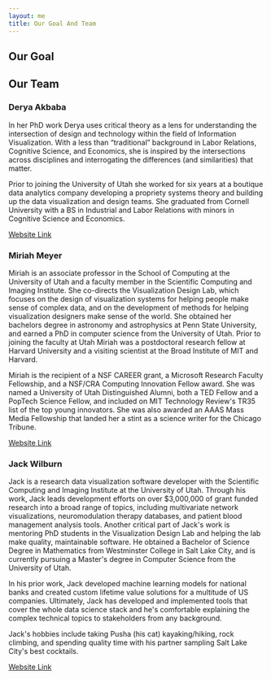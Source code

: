 ```yaml
---
layout: me
title: Our Goal And Team
---
```


## Our Goal



## Our Team

### Derya Akbaba

In her PhD work Derya uses critical theory as a lens for understanding the intersection of design and technology within the field of Information Visualization. With a less than “traditional” background in Labor Relations, Cognitive Science, and Economics, she is inspired by the intersections across disciplines and interrogating the differences (and similarities) that matter.

Prior to joining the University of Utah she worked for six years at a boutique data analytics company developing a propriety systems theory and building up the data visualization and design teams. She graduated from Cornell University with a BS in Industrial and Labor Relations with minors in Cognitive Science and Economics.

[Website Link](https://gotdairyya.github.io/)

### Miriah Meyer

Miriah is an associate professor in the School of Computing at the University of Utah and a faculty member in the Scientific Computing and Imaging Institute. She co-directs the Visualization Design Lab, which focuses on the design of visualization systems for helping people make sense of complex data, and on the development of methods for helping visualization designers make sense of the world. She obtained her bachelors degree in astronomy and astrophysics at Penn State University, and earned a PhD in computer science from the University of Utah. Prior to joining the faculty at Utah Miriah was a postdoctoral research fellow at Harvard University and a visiting scientist at the Broad Institute of MIT and Harvard.

Miriah is the recipient of a NSF CAREER grant, a Microsoft Research Faculty Fellowship, and a NSF/CRA Computing Innovation Fellow award. She was named a University of Utah Distinguished Alumni, both a TED Fellow and a PopTech Science Fellow, and included on MIT Technology Review's TR35 list of the top young innovators. She was also awarded an AAAS Mass Media Fellowship that landed her a stint as a science writer for the Chicago Tribune. 

[Website Link](http://www.cs.utah.edu/~miriah/bio/)

### Jack Wilburn

Jack is a research data visualization software developer with the Scientific Computing and Imaging Institute at the University of Utah. Through his work, Jack leads development efforts on over $3,000,000 of grant funded research into a broad range of topics, including multivariate network visualizations, neuromodulation therapy databases, and patient blood management analysis tools. Another critical part of Jack's work is mentoring PhD students in the Visualization Design Lab and helping the lab make quality, maintainable software. He obtained a Bachelor of Science Degree in Mathematics from Westminster College in Salt Lake City, and is currently pursuing a Master's degree in Computer Science from the University of Utah.

In his prior work, Jack developed machine learning models for national banks and created custom lifetime value solutions for a multitude of US companies. Ultimately, Jack has developed and implemented tools that cover the whole data science stack and he's comfortable explaining the complex technical topics to stakeholders from any background.

Jack's hobbies include taking Pusha (his cat) kayaking/hiking, rock climbing, and spending quality time with his partner sampling Salt Lake City's best cocktails.

[Website Link](https://jackwilburn.xyz/)
